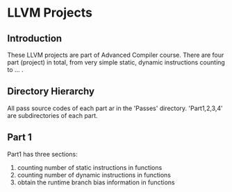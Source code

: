 # LLVM Projects

## Introduction
These LLVM projects are part of Advanced Compiler course. There are four part (project) in total, from very simple static, dynamic instructions counting to ... .

## Directory Hierarchy
All pass source codes of each part ar in the 'Passes' directory. 'Part1,2,3,4' are subdirectories of each part.

## Part 1
Part1 has three sections:
1.  counting number of static instructions in functions
2.  counting number of dynamic instructions in functions
3.  obtain the runtime branch bias information in functions